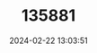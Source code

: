 ---
title: "135881"
category: "Hyloxalus maculosus"
draft: false
date: 2024-02-22 13:03:51
languages:
  English: ["Spotted Rocket Frog"]
---